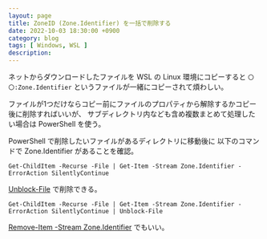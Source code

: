 ```yaml
---
layout: page
title: ZoneID (Zone.Identifier) を一括で削除する
date: 2022-10-03 18:30:00 +0900
category: blog
tags: [ Windows, WSL ]
description:
---
```


ネットからダウンロードしたファイルを WSL の Linux 環境にコピーすると
`〇〇:Zone.Identifier` というファイルが一緒にコピーされて煩わしい。

ファイルが1つだけならコピー前にファイルのプロパティから解除するかコピー後に削除すればいいが、
サブディレクトリ内なども含め複数まとめて処理したい場合は PowerShell を使う。

PowerShell で削除したいファイルがあるディレクトリに移動後に
以下のコマンドで Zone.Identifier があることを確認。

    Get-ChildItem -Recurse -File | Get-Item -Stream Zone.Identifier -ErrorAction SilentlyContinue

[Unblock-File](https://learn.microsoft.com/ja-jp/powershell/module/microsoft.powershell.utility/unblock-file)
で削除できる。

    Get-ChildItem -Recurse -File | Get-Item -Stream Zone.Identifier -ErrorAction SilentlyContinue | Unblock-File

[Remove-Item -Stream Zone.Identifier](https://learn.microsoft.com/ja-jp/powershell/module/microsoft.powershell.management/remove-item#7)
でもいい。
